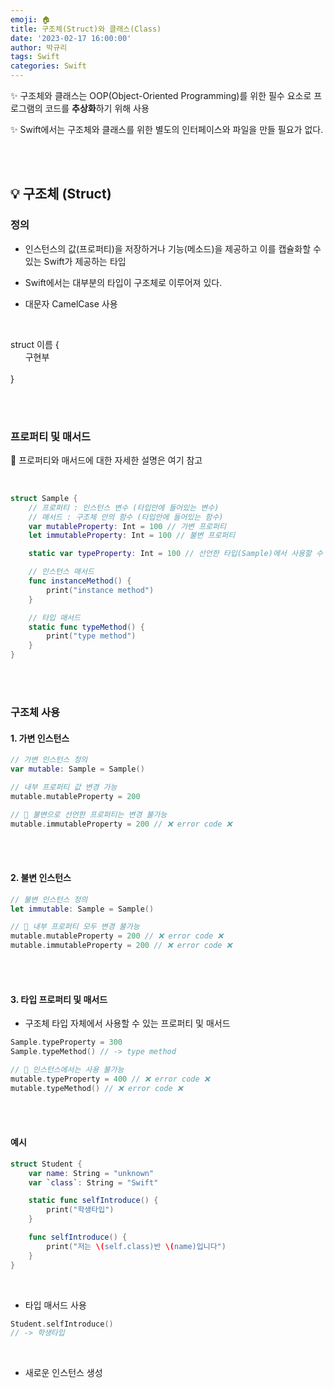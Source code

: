 ```yaml
---
emoji: 🏠
title: 구조체(Struct)와 클래스(Class) 
date: '2023-02-17 16:00:00'
author: 박규리
tags: Swift 
categories: Swift
---
```


✨ 구조체와 클래스는 OOP(Object-Oriented Programming)를 위한 필수 요소로 프로그램의 코드를 **추상화**하기 위해 사용 </br>

✨ Swift에서는 구조체와 클래스를 위한 별도의 인터페이스와 파일을 만들 필요가 없다.

</br>
</br>

## 💡 구조체 (Struct)

### 정의

* 인스턴스의 값(프로퍼티)을 저장하거나 기능(메소드)을 제공하고 이를 캡슐화할 수 있는 Swift가 제공하는 타입

* Swift에서는 대부분의 타입이 구조체로 이루어져 있다.

* 대문자 CamelCase 사용

</br> 

struct 이름 { </br>
&nbsp;&nbsp;&nbsp;&nbsp;&nbsp; 구현부 </br>    
}

</br>
</br>

### 프로퍼티 및 매서드

🔎 프로퍼티와 매서드에 대한 자세한 설명은 여기 참고

</br>

```swift
struct Sample {
    // 프로퍼티 : 인스턴스 변수 (타입안에 들어있는 변수)
    // 매서드 : 구조체 안의 함수 (타입안에 들어있는 함수)
    var mutableProperty: Int = 100 // 가변 프로퍼티
    let immutableProperty: Int = 100 // 불변 프로퍼티

    static var typeProperty: Int = 100 // 선언한 타입(Sample)에서 사용할 수 있는 타입 프로퍼티

    // 인스턴스 매서드
    func instanceMethod() {
        print("instance method")
    }

    // 타입 매서드
    static func typeMethod() {
        print("type method")
    }
}
```

</br>
</br>

### 구조체 사용

#### 1. 가변 인스턴스

```swift
// 가변 인스턴스 정의
var mutable: Sample = Sample()

// 내부 프로퍼티 값 변경 가능
mutable.mutableProperty = 200

// 🚫 불변으로 선언한 프로퍼티는 변경 불가능
mutable.immutableProperty = 200 // ❌ error code ❌
```

</br>
</br>

#### 2. 불변 인스턴스 

```swift
// 불변 인스턴스 정의
let immutable: Sample = Sample()

// 🚫 내부 프로퍼티 모두 변경 불가능
mutable.mutableProperty = 200 // ❌ error code ❌
mutable.immutableProperty = 200 // ❌ error code ❌
```

</br>
</br>

#### 3. 타입 프로퍼티 및 매서드

* 구조체 타입 자체에서 사용할 수 있는 프로퍼티 및 매서드

```swift
Sample.typeProperty = 300
Sample.typeMethod() // -> type method

// 🚫 인스턴스에서는 사용 불가능
mutable.typeProperty = 400 // ❌ error code ❌
mutable.typeMethod() // ❌ error code ❌
```

</br>
</br>

#### 예시

```swift
struct Student {
    var name: String = "unknown"
    var `class`: String = "Swift"

    static func selfIntroduce() {
        print("학생타입")
    }

    func selfIntroduce() {
        print("저는 \(self.class)반 \(name)입니다")
    }
}
```

</br>

* 타입 매서드 사용
```swift
Student.selfIntroduce()
// -> 학생타입
```
</br>

* 새로운 인스턴스 생성
``` 
```


</br>
</br> 

```toc
```